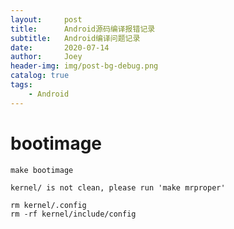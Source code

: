```yaml
---
layout:     post
title:      Android源码编译报错记录
subtitle:   Android编译问题记录
date:       2020-07-14
author:     Joey
header-img: img/post-bg-debug.png
catalog: true
tags:
    - Android
---
```


# bootimage

	make bootimage  

	kernel/ is not clean, please run 'make mrproper'  

	rm kernel/.config  
	rm -rf kernel/include/config  


